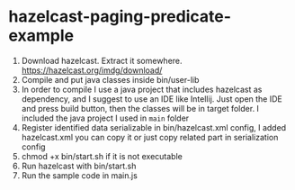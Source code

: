 # hazelcast-paging-predicate-example

1. Download hazelcast. Extract it somewhere.  https://hazelcast.org/imdg/download/
1. Compile and put java classes inside bin/user-lib
1. In order to compile I use a java project that includes hazelcast as dependency, and I suggest to use an IDE like Intellij. Just open the IDE and press build button, then the classes will be in target folder. I included the java project I used in `main` folder
1. Register identified data serializable in bin/hazelcast.xml config, I added hazelcast.xml you can copy it or just copy related part in serialization config
1. chmod +x bin/start.sh if it is not executable
1. Run hazelcast with bin/start.sh
1. Run the sample code in main.js  
